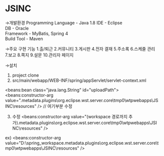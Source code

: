 # JSINC

→개발환경
Programming Language - Java 1.8  IDE - Eclipse  
DB - Oracle  
Framework - MyBatis, Spring 4  
Build Tool - Maven  

→주요 구현 기능
1.출/퇴근
2.커뮤니티
3.게시판
4.전자 결재
5.주소록
6.스케줄 관리
7.보고
8.쪽지
9.설문
10.관리자 페이지


→설치
1. project clone
2. src/main/webapp/WEB-INF/spring/appServlet/servlet-context.xml
<!-- 업로드 패스 설정 --> 
<beans:bean class="java.lang.String" id="uploadPath">
<beans:constructor-arg value=".metadata\.plugins\org.eclipse.wst.server.core\tmp0\wtpwebapps\JSINC\resources" />  // 여기부분 수정

3. 수정
<beans:constructor-arg value="(workspace 경로까지 추가).metadata\.plugins\org.eclipse.wst.server.core\tmp0\wtpwebapps\JSINC\resources" />

ex)
<beans:constructor-arg value="D:\spring_workspace\.metadata\.plugins\org.eclipse.wst.server.core\tmp0\wtpwebapps\JSINC\resources" />
